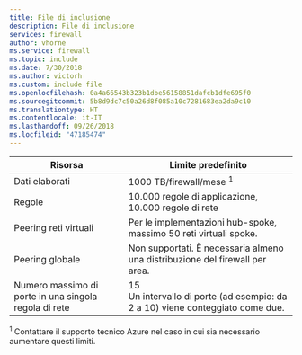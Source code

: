 ```yaml
---
title: File di inclusione
description: File di inclusione
services: firewall
author: vhorne
ms.service: firewall
ms.topic: include
ms.date: 7/30/2018
ms.author: victorh
ms.custom: include file
ms.openlocfilehash: 0a4a66543b323b1dbe56158851dafcb1dfe695f0
ms.sourcegitcommit: 5b8d9dc7c50a26d8f085a10c7281683ea2da9c10
ms.translationtype: HT
ms.contentlocale: it-IT
ms.lasthandoff: 09/26/2018
ms.locfileid: "47185474"
---
```

| Risorsa | Limite predefinito |
| --- | --- |
| Dati elaborati |1000 TB/firewall/mese <sup>1</sup> |
|Regole|10.000 regole di applicazione, 10.000 regole di rete|
|Peering reti virtuali|Per le implementazioni hub-spoke, massimo 50 reti virtuali spoke.|
|Peering globale|Non supportati. È necessaria almeno una distribuzione del firewall per area.|
|Numero massimo di porte in una singola regola di rete|15<br>Un intervallo di porte (ad esempio: da 2 a 10) viene conteggiato come due.


<sup>1</sup> Contattare il supporto tecnico Azure nel caso in cui sia necessario aumentare questi limiti.
